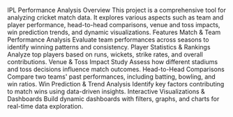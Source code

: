 IPL Performance Analysis
Overview
This project is a comprehensive tool for analyzing cricket match data. It explores various aspects such as team and player performance, head-to-head comparisons, venue and toss impacts, win prediction trends, and dynamic visualizations.
Features
Match & Team Performance Analysis Evaluate team performances across seasons to identify winning patterns and consistency.
Player Statistics & Rankings Analyze top players based on runs, wickets, strike rates, and overall contributions.
Venue & Toss Impact Study Assess how different stadiums and toss decisions influence match outcomes.
Head-to-Head Comparisons Compare two teams' past performances, including batting, bowling, and win ratios.
Win Prediction & Trend Analysis Identify key factors contributing to match wins using data-driven insights.
Interactive Visualizations & Dashboards Build dynamic dashboards with filters, graphs, and charts for real-time data exploration.

